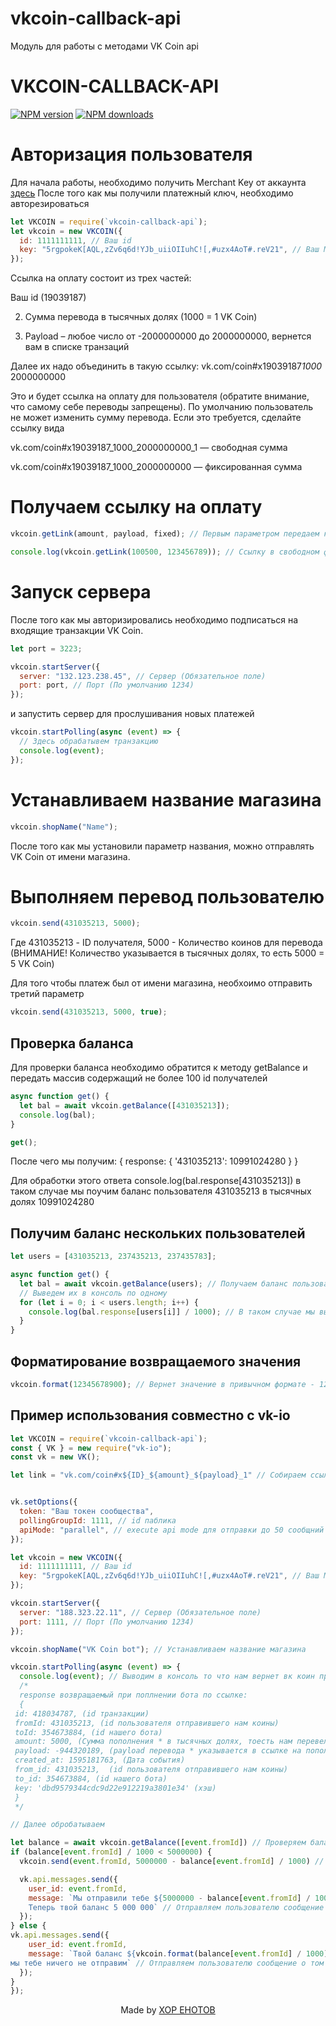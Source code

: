 # vkcoin-callback-api

Модуль для работы с методами VK Coin api

<p align="center">
<h1>VKCOIN-CALLBACK-API</h1>
<a href="https://www.npmjs.com/package/vkcoin-callback-api"><img src="https://img.shields.io/npm/v/vkcoin-callback-api.svg?style=flat-square" alt="NPM version"></a>
<a href="https://www.npmjs.com/package/vkcoin-callback-api"><img src="https://img.shields.io/npm/dt/vkcoin-callback-api.svg?style=flat-square" alt="NPM downloads"></a>
</p>

# Авторизация пользователя

<p>

Для начала работы, необходимо получить Merchant Key от аккаунта <a href="https://vk.com/@hs-marchant-api">здесь</a>
После того как мы получили платежный ключ, необходимо авторезироваться

</p>

```js
let VKCOIN = require(`vkcoin-callback-api`);
let vkcoin = new VKCOIN({
  id: 1111111111, // Ваш id
  key: "5rgpokeK[AQL,zZv6q6d!YJb_uiiOIIuhC![,#uzx4AoT#.reV21", // Ваш Merchant Key
});
```

Ссылка на оплату состоит из трех частей:

Ваш id (19039187)

2. Сумма перевода в тысячных долях (1000 = 1 VK Coin)

3. Payload – любое число от -2000000000 до 2000000000, вернется вам в списке транзаций

Далее их надо объединить в такую ссылку: vk.com/coin#x19039187*1000* 2000000000

Это и будет ссылка на оплату для пользователя (обратите внимание, что самому себе переводы запрещены). По умолчанию пользователь не может изменить сумму перевода. Если это требуется, сделайте ссылку вида

vk.com/coin#x19039187_1000_2000000000_1 — свободная сумма

vk.com/coin#x19039187_1000_2000000000 — фиксированная сумма

# Получаем ссылку на оплату

```js
vkcoin.getLink(amount, payload, fixed); // Первым параметром передаем количество коинов по дефолту, вторым параметром payload котовый вернет VK Coin при пополнении по ссылке (любое число от -2000000000 до 2000000000), третий параметр не обязательный (Устанавливает фиксированную сумму в поле для оплаты)

console.log(vkcoin.getLink(100500, 123456789)); // Ссылку в свободном формате с дефолтным значением 100,500 и payload 123456789  vk.com/coin#x19039187_100500_123456789
```

# Запуск сервера

После того как мы авторизировались необходимо подписаться на входящие транзакции VK Coin.

```js
let port = 3223;

vkcoin.startServer({
  server: "132.123.238.45", // Сервер (Обязательное поле)
  port: port, // Порт (По умолчанию 1234)
});
```

и запустить сервер для прослушивания новых платежей

```js
vkcoin.startPolling(async (event) => {
  // Здесь обрабатывем транзакцию
  console.log(event);
});
```

# Устанавливаем название магазина

```js
vkcoin.shopName("Name");
```

После того как мы установили параметр названия, можно отправлять VK Coin от имени магазина.

# Выполняем перевод пользователю

```js
vkcoin.send(431035213, 5000);
```

Где 431035213 - ID получателя, 5000 - Количество коинов для перевода (ВНИМАНИЕ! Количество указывается в тысячных долях, то еcть 5000 = 5 VK Coin)

Для того чтобы платеж был от имени магазина, необхоимо отправить третий параметр

```js
vkcoin.send(431035213, 5000, true);
```

## Проверка баланса

Для проверки баланса необходимо обратится к методу getBalance и передать массив содержащий не более 100 id получателей

```js
async function get() {
  let bal = await vkcoin.getBalance([431035213]);
  console.log(bal);
}

get();
```

После чего мы получим: { response: { '431035213': 10991024280 } }

Для обработки этого ответа console.log(bal.response[431035213]) в таком случае мы поучим баланс пользователя 431035213 в тысячных долях 10991024280

## Получим баланс нескольких пользователей

```js
let users = [431035213, 237435213, 237435783];

async function get() {
  let bal = await vkcoin.getBalance(users); // Получаем баланс пользователей
  // Выведем их в консоль по одному
  for (let i = 0; i < users.length; i++) {
    console.log(bal.response[users[i]] / 1000); // В таком случае мы выведем в консоль баланс всех пользователей в привычном нам формате.
  }
}
```

## Форматирование возвращаемого значения

```js
vkcoin.format(12345678900); // Вернет значение в привычном формате - 12 345 678,900
```

## Пример использования совместно с vk-io

```js
let VKCOIN = require(`vkcoin-callback-api`);
const { VK } = new require("vk-io");
const vk = new VK();

let link = "vk.com/coin#x${ID}_${amount}_${payload}_1" // Собираем ссылку по которой нам будут переводить коины


vk.setOptions({
  token: "Ваш токен сообщества",
  pollingGroupId: 1111, // id паблика
  apiMode: "parallel", // execute api mode для отправки до 50 сообщний в секунду
});

let vkcoin = new VKCOIN({
  id: 1111111111, // Ваш id
  key: "5rgpokeK[AQL,zZv6q6d!YJb_uiiOIIuhC![,#uzx4AoT#.reV21", // Ваш Merchant Key
});

vkcoin.startServer({
  server: "188.323.22.11", // Сервер (Обязательное поле)
  port: 1111, // Порт (По умолчанию 1234)
});

vkcoin.shopName("VK Coin bot"); // Устанавливаем название магазина

vkcoin.startPolling(async (event) => {
  console.log(event); // Выводим в консоль то что нам вернет вк коин при переводе на нашего бота
  /*
  response возвращаемый при поплнении бота по ссылке:
  {
 id: 418034787, (id транзакции)
 fromId: 431035213, (id пользователя отправившего нам коины)
 toId: 354673884, (id нашего бота)
 amount: 5000, (Сумма пополнения * в тысячных долях, тоесть нам перевели 5 VK Coin)
 payload: -944320189, (payload перевода * указывается в ссылке на пополнение)
 created_at: 1595181763, (Дата события)
 from_id: 431035213,  (id пользователя отправившего нам коины)
 to_id: 354673884, (id нашего бота)
 key: 'dbd9579344cdc9d22e912219a3801e34' (хэш)
 }
 */

// Далее обробатываем

let balance = await vkcoin.getBalance([event.fromId]) // Проверяем баланс пользователя отправившего нам коины
if (balance[event.fromId] / 1000 < 5000000) {
  vkcoin.send(event.fromId, 5000000 - balance[event.fromId] / 1000) // Отправляем пользователю коины для того чтобы его баланс был равен 5 000 000

  vk.api.messages.send({
    user_id: event.fromId,
    message: `Мы отправили тебе ${5000000 - balance[event.fromId] / 1000}
    Теперь твой баланс 5 000 000` // Отправляем пользователю сообщение о том что его баланс пополнен
  });
} else {
vk.api.messages.send({
    user_id: event.fromId,
    message: `Твой баланс ${vkcoin.format(balance[event.fromId] / 1000)}, так как твой баланс больше 5 000 000
мы тебе ничего не отправим` // Отправляем пользователю сообщение о том что его баланс более 5 000 000 VK Coin
  });
}
});
```

<p align='center'>Made by <a href="https://хор-енотов.рф">ХОР ЕНОТОВ</a></p>

